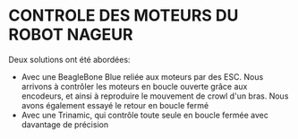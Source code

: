# CONTROLE DES MOTEURS DU ROBOT NAGEUR

Deux solutions ont été abordées: 
  - Avec une BeagleBone Blue reliée aux moteurs par des ESC. Nous arrivons à contrôler les moteurs en boucle ouverte grâce aux encodeurs, et ainsi à reproduire le mouvement de crowl d'un bras. Nous avons également essayé le retour en boucle fermé
  - Avec une Trinamic, qui contrôle toute seule en boucle fermée avec davantage de précision
